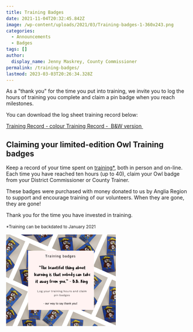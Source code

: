 ```yaml
---
title: Training Badges
date: 2021-11-04T20:32:45.842Z
image: /wp-content/uploads/2021/03/Training-badges-1-360x243.png
categories:
  - Announcements
  - Badges
tags: []
author:
  display_name: Jenny Maskrey, County Commissioner
permalink: /training-badges/
lastmod: 2023-03-03T20:26:34.328Z
---
```

<p class="lead">As a "thank you" for the time you put into training, we invite you to log the hours of training you complete and claim a pin badge when you reach milestones. </p>

You can download the log sheet training record below:

<a href="/wp-content/uploads/2021/03/Training-Record.docx" class="btn btn-primary">Training Record - colour <i class="fa fa-download"></i></a> <a href="/wp-content/uploads/2021/03/Training-Record-BW.docx" class="btn btn-primary">Training Record -  B&amp;W version  <i class="fa fa-download"></i></a>

## Claiming your limited-edition Owl Training badges

Keep a record of your time spent on <a href="#backdate" title="Training can be backdated to January 2021">training*</a>, both in person and on-line.  Each time you have reached ten hours (up to 40), claim your Owl badge from your District Commissioner or County Trainer.

These badges were purchased with money donated to us by Anglia Region to support and encourage training of our volunteers.  When they are gone, they are gone!

Thank you for the time you have invested in training.

<p id="backdate"><small>*Training can be backdated to January 2021</small></p>

<p><img class="alignnone size-medium wp-image-4120" src="/assets/images/2021/03/Training-badges-1-300x251.png" alt="" width="300" height="251" /></p>
